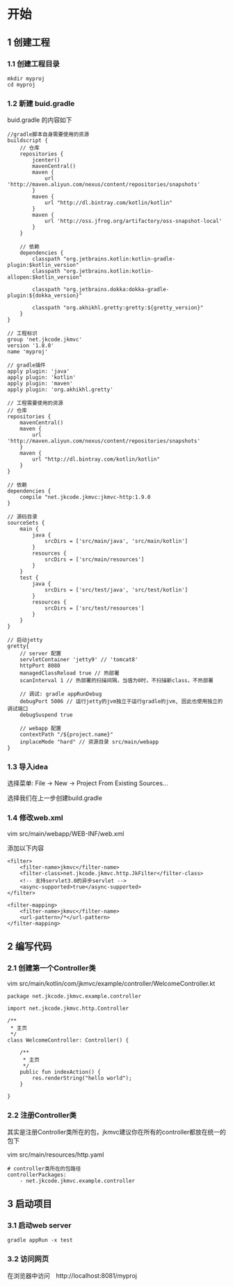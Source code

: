 # 开始

## 1 创建工程

### 1.1 创建工程目录

```
mkdir myproj
cd myproj
```

### 1.2 新建 buid.gradle

buid.gradle 的内容如下

```
//gradle脚本自身需要使用的资源
buildscript {
    // 仓库
    repositories {
        jcenter()
        mavenCentral()
        maven {
            url 'http://maven.aliyun.com/nexus/content/repositories/snapshots'
        }
        maven {
            url "http://dl.bintray.com/kotlin/kotlin"
        }
        maven {
            url 'http://oss.jfrog.org/artifactory/oss-snapshot-local'
        }
    }

    // 依赖
    dependencies {
        classpath "org.jetbrains.kotlin:kotlin-gradle-plugin:$kotlin_version"
        classpath "org.jetbrains.kotlin:kotlin-allopen:$kotlin_version"

        classpath "org.jetbrains.dokka:dokka-gradle-plugin:${dokka_version}"

        classpath "org.akhikhl.gretty:gretty:${gretty_version}"
    }
}

// 工程标识
group 'net.jkcode.jkmvc'
version '1.8.0'
name 'myproj'

// gradle插件
apply plugin: 'java'
apply plugin: 'kotlin'
apply plugin: 'maven'
apply plugin: 'org.akhikhl.gretty'

// 工程需要使用的资源
// 仓库
repositories {
    mavenCentral()
    maven {
        url 'http://maven.aliyun.com/nexus/content/repositories/snapshots'
    }
    maven {
        url "http://dl.bintray.com/kotlin/kotlin"
    }
}

// 依赖
dependencies {
	compile "net.jkcode.jkmvc:jkmvc-http:1.9.0
}

// 源码目录
sourceSets {
    main {
        java {
            srcDirs = ['src/main/java', 'src/main/kotlin']
        }
        resources {
            srcDirs = ['src/main/resources']
        }
    }
    test {
        java {
            srcDirs = ['src/test/java', 'src/test/kotlin']
        }
        resources {
            srcDirs = ['src/test/resources']
        }
    }
}

// 启动jetty
gretty{
    // server 配置
    servletContainer 'jetty9' // 'tomcat8'
    httpPort 8080
    managedClassReload true // 热部署
    scanInterval 1 // 热部署的扫描间隔，当值为0时，不扫描新class，不热部署

    // 调试: gradle appRunDebug
    debugPort 5006 // 运行jetty的jvm独立于运行gradle的jvm, 因此也使用独立的调试端口
    debugSuspend true

    // webapp 配置
    contextPath "/${project.name}"
    inplaceMode "hard" // 资源目录 src/main/webapp
}
```

### 1.3 导入idea

选择菜单: File -> New -> Project From Existing Sources...

选择我们在上一步创建build.gradle

### 1.4 修改web.xml

vim src/main/webapp/WEB-INF/web.xml

添加以下内容

```
<filter>
    <filter-name>jkmvc</filter-name>
    <filter-class>net.jkcode.jkmvc.http.JkFilter</filter-class>
    <!-- 支持servlet3.0的异步servlet -->
    <async-supported>true</async-supported>
</filter>

<filter-mapping>
    <filter-name>jkmvc</filter-name>
    <url-pattern>/*</url-pattern>
</filter-mapping>
```

## 2 编写代码

### 2.1 创建第一个Controller类

vim src/main/kotlin/com/jkmvc/example/controller/WelcomeController.kt

```
package net.jkcode.jkmvc.example.controller

import net.jkcode.jkmvc.http.Controller

/**
 * 主页
 */
class WelcomeController: Controller() {

    /**
     * 主页
     */
    public fun indexAction() {
        res.renderString("hello world");
    }

}
```

### 2.2 注册Controller类

其实是注册Controller类所在的包，jkmvc建议你在所有的controller都放在统一的包下


vim src/main/resources/http.yaml

```
# controller类所在的包路径
controllerPackages:
    - net.jkcode.jkmvc.example.controller
```

## 3 启动项目

### 3.1 启动web server

```
gradle appRun -x test
```

### 3.2 访问网页

在浏览器中访问　http://localhost:8081/myproj
